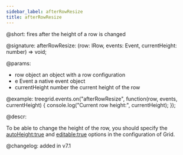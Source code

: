 ```yaml
---
sidebar_label: afterRowResize
title: afterRowResize
--- 
```


@short: fires after the height of a row is changed

@signature: afterRowResize: (row: IRow, events: Event, currentHeight: number) => void;

@params:
- row			object		an object with a row configuration
- e	            Event	    a native event object
- currentHeight	number		the current height of the row

@example:
treegrid.events.on("afterRowResize", function(row, events, currentHeight) {
    console.log("Current row height:", currentHeight);
});

@descr:

To be able to change the height of the row, you should specify the [autoHeight:true](treegrid/api/treegrid_autoheight_config.md) and [editable:true](treegrid/api/treegrid_editable_config.md) options in the configuration of Grid.  

@changelog: added in v7.1
